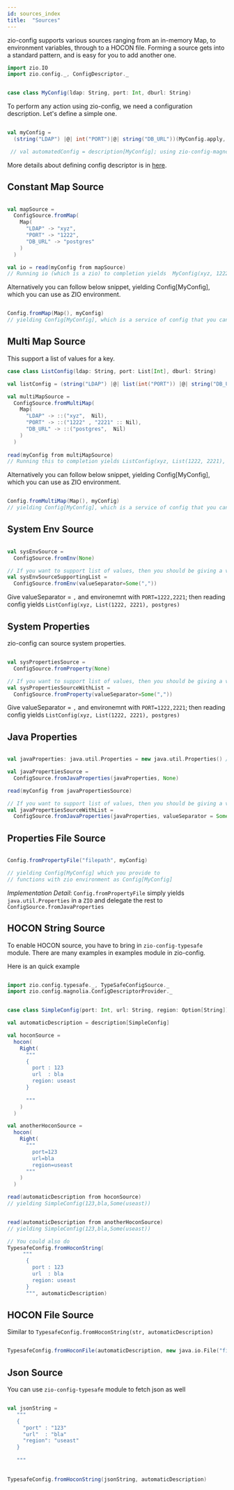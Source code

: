 ```yaml
---
id: sources_index
title:  "Sources"
---
```


zio-config supports various sources ranging from an in-memory Map, to environment variables, through to a HOCON file.
Forming a source gets into a standard pattern, and is easy for you to add another one.

```scala mdoc:silent
import zio.IO
import zio.config._, ConfigDescriptor._

```

```scala mdoc:silent

case class MyConfig(ldap: String, port: Int, dburl: String)

```

To perform any action using zio-config, we need a configuration description.
Let's define a simple one.


```scala mdoc:silent

val myConfig =
  (string("LDAP") |@| int("PORT")|@| string("DB_URL"))(MyConfig.apply, MyConfig.unapply)

 // val automatedConfig = description[MyConfig]; using zio-config-magnolia

```

More details about defining config descriptor is in [here](../configdescriptor/index.md).


## Constant Map Source

```scala mdoc:silent

val mapSource =
  ConfigSource.fromMap(
    Map(
      "LDAP" -> "xyz",
      "PORT" -> "1222",
      "DB_URL" -> "postgres"
    )
  )  

val io = read(myConfig from mapSource)
// Running io (which is a zio) to completion yields  MyConfig(xyz, 1222, postgres)

```

Alternatively you can follow below snippet,  yielding Config[MyConfig], which you can use as ZIO environment.

```scala mdoc:silent

Config.fromMap(Map(), myConfig)
// yielding Config[MyConfig], which is a service of config that you can use as ZIO environments.


```

## Multi Map Source

This support a list of values for a key.

```scala mdoc:silent
case class ListConfig(ldap: String, port: List[Int], dburl: String)

val listConfig = (string("LDAP") |@| list(int("PORT")) |@| string("DB_URL"))(ListConfig.apply, ListConfig.unapply)

val multiMapSource =
  ConfigSource.fromMultiMap(
    Map(
      "LDAP" -> ::("xyz",  Nil),
      "PORT" -> ::("1222" , "2221" :: Nil),
      "DB_URL" -> ::("postgres",  Nil)
    )
  )
  
read(myConfig from multiMapSource)
// Running this to completion yields ListConfig(xyz, List(1222, 2221), postgres)

```

Alternatively you can follow below snippet, yielding Config[MyConfig], which you can use as ZIO environment.

```scala mdoc:silent

Config.fromMultiMap(Map(), myConfig)
// yielding Config[MyConfig], which is a service of config that you can use as ZIO environments.

```

## System Env Source

```scala mdoc:silent

val sysEnvSource =
  ConfigSource.fromEnv(None)

// If you want to support list of values, then you should be giving a valueSeparator
val sysEnvSourceSupportingList = 
  ConfigSource.fromEnv(valueSeparator=Some(",")) 

```

Give valueSeparator =  `,` 
and environemnt with `PORT=1222,2221`; then reading config yields 
`ListConfig(xyz, List(1222, 2221), postgres)`

## System Properties

zio-config can source system properties.

```scala mdoc:silent

val sysPropertiesSource =
  ConfigSource.fromProperty(None)

// If you want to support list of values, then you should be giving a valueSeparator
val sysPropertiesSourceWithList = 
  ConfigSource.fromProperty(valueSeparator=Some(",")) 

```
Give valueSeparator =  `,` 
and environemnt with `PORT=1222,2221`; then reading config yields 
`ListConfig(xyz, List(1222, 2221), postgres)`


## Java Properties

```scala mdoc:silent

val javaProperties: java.util.Properties = new java.util.Properties() // Ideally loaded with values

val javaPropertiesSource =
  ConfigSource.fromJavaProperties(javaProperties, None)

read(myConfig from javaPropertiesSource)  

// If you want to support list of values, then you should be giving a valueSeparator
val javaPropertiesSourceWithList =
  ConfigSource.fromJavaProperties(javaProperties, valueSeparator = Some(","))
```

## Properties File Source

```scala mdoc:silent

Config.fromPropertyFile("filepath", myConfig)

// yielding Config[MyConfig] which you provide to 
// functions with zio environment as Config[MyConfig]

```

_Implementation Detail_: `Config.fromPropertyFile` simply yields `java.util.Properties` in a `ZIO` and delegate the rest to `ConfigSource.fromJavaProperties`

## HOCON String Source

To enable HOCON source, you have to bring in `zio-config-typesafe` module.
There are many examples in examples module in zio-config. 

Here is an quick example

```scala mdoc:silent

import zio.config.typesafe._, TypeSafeConfigSource._
import zio.config.magnolia.ConfigDescriptorProvider._

```

```scala mdoc:silent

case class SimpleConfig(port: Int, url: String, region: Option[String])

val automaticDescription = description[SimpleConfig]

val hoconSource =
  hocon(
    Right(
      """
      {
        port : 123
        url  : bla
        region: useast
      }
      
      """
    )
  )

val anotherHoconSource =
  hocon(
    Right(
      """
        port=123
        url=bla
        region=useast
      """
    )
  )

read(automaticDescription from hoconSource)
// yielding SimpleConfig(123,bla,Some(useast))


read(automaticDescription from anotherHoconSource)
// yielding SimpleConfig(123,bla,Some(useast))

// You could also do
TypesafeConfig.fromHoconString(
     """
      {
        port : 123
        url  : bla
        region: useast
      }
      """, automaticDescription)


```

## HOCON File Source

Similar to `TypesafeConfig.fromHoconString(str, automaticDescription)`

```scala mdoc:silent

TypesafeConfig.fromHoconFile(automaticDescription, new java.io.File("fileapth"))

```


## Json Source
You can use `zio-config-typesafe` module to fetch json as well


```scala mdoc:silent

val jsonString =
   """
   {
     "port" : "123"
     "url"  : "bla"
     "region": "useast"
   }
   
   """
    

TypesafeConfig.fromHoconString(jsonString, automaticDescription)


```